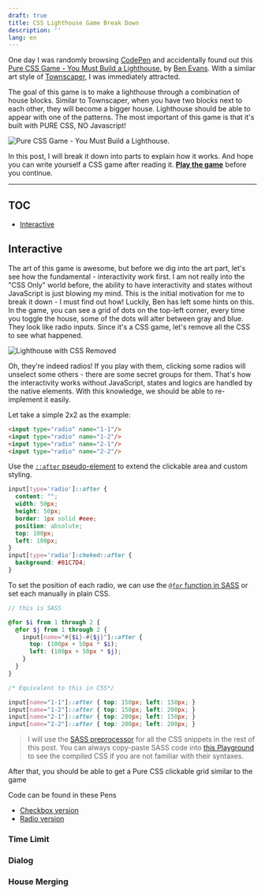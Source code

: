 ```yaml
---
draft: true
title: CSS Lighthouse Game Break Down
description: ''
lang: en
---
```


One day I was randomly browsing [CodePen](https://codepen.io/) and accidentally found out this [Pure CSS Game - You Must Build a Lighthouse.](https://codepen.io/ivorjetski/pen/OJXbvdL) by [Ben Evans](https://twitter.com/ivorjetski). With a similar art style of [Townscaper](https://store.steampowered.com/app/1291340), I was immediately attracted. 

The goal of this game is to make a lighthouse through a combination of house blocks. Similar to Townscaper, when you have two blocks next to each other, they will become a bigger house. Lighthouse should be able to appear with one of the patterns. The most important of this game is that it's built with PURE CSS, NO Javascript!

![Pure CSS Game - You Must Build a Lighthouse.](https://pbs.twimg.com/card_img/1319262775219281920/gMkamPlr?format=jpg&name=medium)

In this post, I will break it down into parts to explain how it works. And hope you can write yourself a CSS game after reading it. [**Play the game**]((https://codepen.io/ivorjetski/pen/OJXbvdL)) before you continue.

---

## TOC

- [Interactive](#Interactive)

## Interactive

The art of this game is awesome, but before we dig into the art part, let's see how the fundamental - interactivity work first. I am not really into the "CSS Only" world before, the ability to have interactivity and states without JavaScript is just blowing my mind. This is the initial motivation for me to break it down - I must find out how! Luckily, Ben has left some hints on this. In the game, you can see a grid of dots on the top-left corner, every time you toggle the house, some of the dots will alter between gray and blue. They look like radio inputs. Since it's a CSS game, let's remove all the CSS to see what happened.

![Lighthouse with CSS Removed](/images/lighthouse-css-removed.png)

Oh, they're indeed radios! If you play with them, clicking some radios will unselect some others - there are some secret groups for them. That's how the interactivity works without JavaScript, states and logics are handled by the native elements. With this knowledge, we should be able to re-implement it easily.

Let take a simple 2x2 as the example:

```html
<input type="radio" name="1-1"/>
<input type="radio" name="1-2"/>
<input type="radio" name="2-1"/>
<input type="radio" name="2-2"/>
```

Use the [`::after` pseudo-element](https://www.w3schools.com/cssref/sel_after.asp) to extend the clickable area and custom styling.

```css
input[type='radio']::after {
  content: "";
  width: 50px;
  height: 50px;
  border: 1px solid #eee;
  position: absolute;
  top: 100px;
  left: 100px;
}
input[type='radio']:cheked::after {
  background: #81C7D4;
}
```

To set the position of each radio, we can use the [`@for` function in SASS](https://sass-lang.com/documentation/at-rules/control/for) or set each manually in plain CSS.

```scss
// this is SASS

@for $i from 1 through 2 {
  @for $j from 1 through 2 {
    input[name="#{$i}-#{$j}"]::after {
      top: (100px + 50px * $i);
      left: (100px + 50px * $j);
    }
  }
}
```

```css
/* Equivalent to this in CSS*/

input[name="1-1"]::after { top: 150px; left: 150px; }
input[name="1-2"]::after { top: 150px; left: 200px; }
input[name="2-1"]::after { top: 200px; left: 150px; }
input[name="2-2"]::after { top: 200px; left: 200px; }
```

> I will use the [SASS preprocessor](https://sass-lang.com/) for all the CSS snippets in the rest of this post. You can always copy-paste SASS code into [this Playground](https://www.sassmeister.com/) to see the compiled CSS if you are not familiar with their syntaxes.

After that, you should be able to get a Pure CSS clickable grid similar to the game

Code can be found in these Pens

- [Checkbox version](https://codepen.io/antfu/pen/eYzvEJg)
- [Radio version](https://codepen.io/antfu/pen/wvWJgjN)

### Time Limit

### Dialog

### House Merging
